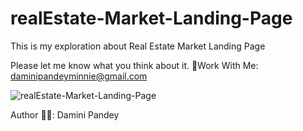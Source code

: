 # realEstate-Market-Landing-Page
This is my exploration about Real Estate Market Landing Page

Please let me know what you think about it.
📧Work With Me: daminipandeyminnie@gmail.com

![realEstate-Market-Landing-Page](https://user-images.githubusercontent.com/61384878/146425018-0dc94025-fabf-4368-ae78-495e9ad356b3.png)








Author ✍🏽: Damini Pandey
